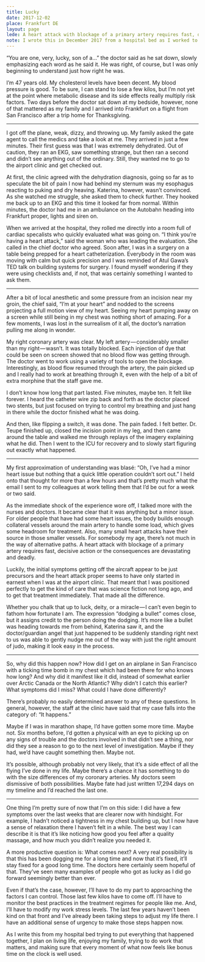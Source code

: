 ```yaml
---
title: Lucky
date: 2017-12-02
place: Frankfurt DE
layout: page
lede: A heart attack with blockage of a primary artery requires fast, decisive action or the consequences are devastating and deadly
note: I wrote this in December 2017 from a hospital bed as I worked to figure out exactly what had happened over the prior few days. Being able to type on a laptop and think through it all was an absolute blessing.
---
```


“You are one, very, lucky, son of a…” the doctor said as he sat down, slowly emphasizing each word as he said it. He was right, of course, but I was only beginning to understand just how right he was.

I’m 47 years old. My cholesterol levels have been decent. My blood pressure is good. To be sure, I can stand to lose a few kilos, but I’m not yet at the point where metabolic disease and its side effects really multiply risk factors. Two days before the doctor sat down at my bedside, however, none of that mattered as my family and I arrived into Frankfurt on a flight from San Francisco after a trip home for Thanksgiving.

---

I got off the plane, weak, dizzy, and throwing up. My family asked the gate agent to call the medics and take a look at me. They arrived in just a few minutes. Their first guess was that I was extremely dehydrated. Out of caution, they ran an EKG, saw something strange, but then ran a second and didn’t see anything out of the ordinary. Still, they wanted me to go to the airport clinic and get checked out. 

At first, the clinic agreed with the dehydration diagnosis, going so far as to speculate the bit of pain I now had behind my sternum was my esophagus reacting to puking and dry heaving. Katerina, however, wasn’t convinced. As she watched me struggle, she asked them to check further. They hooked me back up to an EKG and this time it looked far from normal. Within minutes, the doctor had me in an ambulance on the Autobahn heading into Frankfurt proper, lights and siren on.

When we arrived at the hospital, they rolled me directly into a room full of cardiac specalists who quickly evaluated what was going on. “I think you’re having a heart attack,” said the woman who was leading the evaluation. She called in the chief doctor who agreed. Soon after, I was in a surgery on a table being prepped for a heart catheterization. Everybody in the room was moving with calm but quick precision and I was reminded of Atul Gawa’s TED talk on building systems for surgery. I found myself wondering if they were using checklists and, if not, that was certainly something I wanted to ask them.

---

After a bit of local anesthetic and some pressure from an incision near my groin, the chief said, “I’m at your heart” and nodded to the screens projecting a full motion view of my heart. Seeing my heart pumping away on a screen while still being in my chest was nothing short of amazing. For a few moments, I was lost in the surrealism of it all, the doctor’s narration pulling me along in wonder.

My right coronary artery was clear. My left artery — considerably smaller than my right — wasn’t. It was totally blocked. Each injection of dye that could be seen on screen showed that no blood flow was getting through. The doctor went to work using a variety of tools to open the blockage. Interestingly, as blood flow resumed through the artery, the pain picked up and I really had to work at breathing through it, even with the help of a bit of extra morphine that the staff gave me.

I don’t know how long that part lasted. Five minutes, maybe ten. It felt like forever. I heard the catheter wire zip back and forth as the doctor placed two stents, but just focused on trying to control my breathing and just hang in there while the doctor finished what he was doing.

And then, like flipping a switch, it was done. The pain faded. I felt better. Dr. Teupe finished up, closed the incision point in my leg, and then came around the table and walked me through replays of the imagery explaining what he did. Then I went to the ICU for recovery and to slowly start figuring out exactly what happened.

---

My first approximation of understanding was blasé: “Oh, I’ve had a minor heart issue but nothing that a quick little operation couldn’t sort out.” I held onto that thought for more than a few hours and that’s pretty much what the email I sent to my colleagues at work telling them that I’d be out for a week or two said.

As the immediate shock of the experience wore off, I talked more with the nurses and doctors. It became clear that it was anything but a minor issue. For older people that have had some heart issues, the body builds enough collateral vessels around the main artery to handle some load, which gives some headroom for treatment. Also, many small heart attacks have their source in those smaller vessels. For somebody my age, there’s not much in the way of alternative paths. A heart attack with blockage of a primary artery requires fast, decisive action or the consequences are devastating and deadly.

Luckily, the initial symptoms getting off the aircraft appear to be just precursors and the heart attack proper seems to have only started in earnest when I was at the airport clinic. That meant that I was positioned perfectly to get the kind of care that was science fiction not long ago, and to get that treatment immediately. That made all the difference.

Whether you chalk that up to luck, deity, or a miracle — I can’t even begin to fathom how fortunate I am. The expression “dodging a bullet” comes close, but it assigns credit to the person doing the dodging. It’s more like a bullet was heading towards me from behind, Katerina saw it, and the doctor/guardian angel that just happened to be suddenly standing right next to us was able to gently nudge me out of the way with just the right amount of judo, making it look easy in the process.

---

So, why did this happen now? How did I get on an airplane in San Francisco with a ticking time bomb in my chest which had been there for who knows how long? And why did it manifest like it did, instead of somewhat earlier over Arctic Canada or the North Atlantic? Why didn’t I catch this earlier? What symptoms did I miss? What could I have done differently?

There’s probably no easily determined answer to any of these questions. In general, however, the staff at the clinic have said that my case falls into the category of: “It happens.”

Maybe if I was in marathon shape, I’d have gotten some more time. Maybe not. Six months before, I’d gotten a physical with an eye to picking up on any signs of trouble and the doctors involved in that didn’t see a thing, nor did they see a reason to go to the next level of investigation. Maybe if they had, we’d have caught something then. Maybe not.

It’s possible, although probably not very likely, that it’s a side effect of all the flying I’ve done in my life. Maybe there’s a chance it has something to do with the size differences of my coronary arteries. My doctors seem dismissive of both possibilities. Maybe fate had just written 17,294 days on my timeline and I’d reached the last one.

---

One thing I’m pretty sure of now that I’m on this side: I did have a few symptoms over the last weeks that are clearer now with hindsight. For example, I hadn’t noticed a tightness in my chest building up, but I now have a sense of relaxation there I haven’t felt in a while. The best way I can describe it is that it’s like noticing how good you feel after a quality massage, and how much you didn’t realize you needed it.

A more productive question is: What comes next? A very real possibility is that this has been dogging me for a long time and now that it’s fixed, it’ll stay fixed for a good long time. The doctors here certainly seem hopeful of that. They’ve seen many examples of people who got as lucky as I did go forward seemingly better than ever.

Even if that’s the case, however, I’ll have to do my part to approaching the factors I can control. Those last few kilos have to come off. I’ll have to monitor the best practices in the treatment regimes for people like me. And, I’ll have to modify my work stress levels. The last few years haven’t been kind on that front and I’ve already been taking steps to adjust my life there. I have an additional sense of urgency to make those steps happen now.

As I write this from my hospital bed trying to put everything that happened together, I plan on living life, enjoying my family, trying to do work that matters, and making sure that every moment of what now feels like bonus time on the clock is well used.